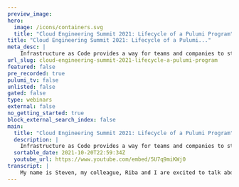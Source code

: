 ```yaml
---
preview_image:
hero:
  image: /icons/containers.svg
  title: "Cloud Engineering Summit 2021: Lifecycle of a Pulumi Program"
title: "Cloud Engineering Summit 2021: Lifecycle of a Pulumi..."
meta_desc: |
    Infrastructure as Code provides a way for teams and companies to standardize the way they manage and secure applications. In this talk, Fariba Khan...
url_slug: cloud-engineering-summit-2021-lifecycle-a-pulumi-program
featured: false
pre_recorded: true
pulumi_tv: false
unlisted: false
gated: false
type: webinars
external: false
no_getting_started: true
block_external_search_index: false
main:
  title: "Cloud Engineering Summit 2021: Lifecycle of a Pulumi Program"
  description: |
    Infrastructure as Code provides a way for teams and companies to standardize the way they manage and secure applications. In this talk, Fariba Khan and Stephen Van Gordon will share how they leverage a custom state backend with SSO, RBAC, and programmatically configurable pipelines powered by CICD tooling and the Pulumi Automation API to drive IaC at Apple.  This framework of tools enables teams to provision secure-by-default Compute, Storage, Identity, Ingress, and other components available in multiple languages in very little time and without any manual interventions. This experience is complemented by operations-friendly workflows previewing infrastructure changes between deployments, as well as cost and policy violations directly in Github comments. This results in reduced cognitive overhead when making changes to a deployment. Finally, by providing the state store for IaC stacks our team gains insight into usage patterns, security issues, and compliance via rich data and analytics.  Talk by: Fariba Khan and Stephen Van Gordon
  sortable_date: 2021-10-20T22:59:34Z
  youtube_url: https://www.youtube.com/embed/5U7q9miKWj0
transcript: |
    My name is Steven, my colleague, Riba and I are excited to talk about the work our team at Apple has been doing using Pulumi. Here's what we're going to talk about today. First, we will share a little about our team with Apple cloud services. Then we will discuss some of the challenges to maintaining engineer velocity when working in the cloud. Next, we will talk about some of the foundations that we provide to help teams be productive on their cloud engineering journey. Then to make things concrete, we will look at a case study of a few plumy programs that bring up a service managed by a small team that service also happens to be our state back end. Finally, we will share a few recommendations based on our experiences free. And I are members of the hybrid cloud engineering team. A part of Apple cloud services. Apple cloud services builds managed services, first party cloud resources, build automation tools and developer experience products for Apple engineers. Basically, we focus on taking the complexity out of the cloud. We use infrastructure as code principles to increase engineering velocity and help Apple engineers follow security and cloud engineering best practices. Next, we'll talk about some of the challenges to maintaining engineer velocity while working in the cloud. Based on our experience, we saw that teams were encountering similar sets of challenges on their cloud engineering journeys. When resources are fragmented across many different cloud providers and types of resources, the number of tools and interfaces that engineers must learn increases, exponentially velocity is increased with repeatable processes without any one offs or bespoke infrastructure which fragmentation doesn't allow. We want to treat our stacks and resources as interchangeable. We strive for ephemeral stacks and environments. We want to be able to bring up and tear down stacks and environments without side effects, security is hard and infrastructure is hard and putting the two things together is harder. There's a lot that people need to do to make infrastructures care, but they also need to know how to make their infrastructures care. This becomes harder with fragmentation. When engineers are working across different interfaces, as the number of stacks increases and as the relationships between them becomes more complex, we need tools to manage these relationships with searches on reputability. We want engineers to be able to drive updates from the ID. It also touches on fragmentation. We don't want engineers to have to cobble together a disparate set of scripts and L for making critical production changes. And when engineers are making that critical production change, they want to be confident that their change is not going to have any side effects or break something unexpectedly, we don't want teams to be in a situation where there's a risk that a small one line config change could bring down a production cluster. Best practices are not always documented and they are rarely trivial to implement. It's difficult enough to learn a single cloud ecosystem as we work across multiple cloud providers. The problem only becomes more pronounced. Our team wants to enable engineers to run their infrastructure without having to be an expert in everything. Now, let's look at an example of some of these challenges in practice. Think of a typical scenario for a service having to rotate its enterprise DNS load balancer certificate. This is critical to keep the service not only secure but live. If the certificate is short lived, frequent rotation becomes a maintenance burden. If the certificate is long lived, it is easier to forget when it has to be rotated. If the certificate is mis configured or expired, the service will go down. So for personal experience, this is something that can keep you keep you up at night certificate. Rotation should be simple, but it can easily involve a number of complex steps. An engineer might need to go to a dashboard, create another certificate and then make sure the new certificate has the correct properties to match what's running in production. For example, San D and then the engineer must upload the certificate as a co any secret and wait for redeployment throughout this process. If a mistake has been made, even a simple typo, it brings the service down with the tools and automation. We have set up using Pulumi the program and the pipeline automates this to be risk and toil free frigo will talk about this workflow in more detail later on. But first, let's go to the foundations of our ecosystem. These are what we consider the foundations for maintaining engineer velocity. Our team has built higher order components for common patterns. We have brought first party cloud resources under plumbing management and we also provide templates of common resource patterns. As a starting point for Apple engineers, we publish policy packs that reduce the cognitive load of following best practices and helps teams follow security guidelines. Now, while our published SCKS and policy packs solve some of the problems within a stack like reputability, we need tools to help bring together different stacks. The plumy automation API has turned out to be a powerful tool for a team to orchestrate engineer workflows both for program development and for CCD environments and production pipelines. As teams grow their portfolio of resources and services. We've found it is important to think deeply about how to design and architecture programs and stats. Let's take a closer look at these foundations. Starting with the SDK. Our SDK contains security reviewed and production ready cloud resources. Examples include security compliant multi region object storage buckets or clusters, the components, our team has built, have safe insane defaults. Engineers don't need to learn the implementation details or become experts in a given cloud environment to follow those practices. These components also work together and can be reused and composed to create new components. Our multi region bucket, for example, is built from our team's bucket and bucket replication components. These components are also used as building blocks by other teams. For example, the Kriti cluster is used by other teams to build their own clusters tailored to their specific use cases. Another thing we've done with our SDK is bring first party cloud resources under management by custom plumy resource providers within Apple. There is existing work on using terraform providers to manage first party cloud resources. Our team brought those resources into the Pulumi ecosystem and we've also written new providers when needed. There's much existing tooling around integrating terraform providers into plumy and we've used that to build upon. We use TF bridge to generate the language SDKS and we use the existing plume tools to generate documentation. Some of the resources that teams are now able to manage using pluming include global server load balancers and enterprise certificates. This allows Apple engineers to use our SDKS to manage both their first party and third party cloud resources using plumbing. There's a single interface for managing these resources. Engineers now have a repeatable and safe process for updates. Teams are able to manage more resources and we are able to support more teams. We provide a set of starting examples for Apple engineers which we've made available to teams through the Pulumi new command engineers can quickly get up and running on Pulumi or quickly get a piece of infrastructure up and running. For example, we provide a template with an Apple Cooper Dennis cluster that is available both in Python and typescript. You can go from zero to a real life case cluster in 30 minutes, which I think is pretty cool. We also provide multi stack examples as reference implementations for orchestration of complex resources. Providing these templates reduces the cognitive burden for learning. A new resource or provider enables us to scale out and support more teams and helps disseminate best practices. The hybrid cloud team has created policy packs that we distribute to Apple engineers. The SDKS are secured by default but they cannot validate runtime usage. The policy packs provide checks and balances for stacks at runtime. One thing we do differently is making policy packs available through internal N PM registries. This provides a central place for internal Apple engineers to share and contribute to policy packs. There's a few examples here. The cost estimate policy provides an estimate of the cost of the cloud resources in a stack. Engineers can see if an update would cause a major shift in resource usage and teams can avoid surprises if something is going to cost more than they thought. There's also the object storage policy which checks that storage buckets followed best practices. And the end config policy which sanity checks an engineer's environment for reputability of updates. These are building blocks. Our team provides for infrastructure provisioning. They can do a lot to help engineers with the management of the resources in their stacks. But the truth is in the real world, if we work with projects that are more than just individual pieces of infrastructure or even just individual stacks, teams need to orchestrate these stacks, they need to have deployment strategies and they need to have testing strategies to talk more about the tool that we use to help manage these challenges. Free is going to take a look at a complex service that we've brought up. Thank you, Stephen and hello everyone. I'm Fariba. I'll share our teams uh how we share program stack and pipeline design principles and walk through our usage of the tool built with Pulumi automation API through this service. This is our state and policy managed backend architecture. We deploy hybrid cloud service with the cloud SDKS. We have built in-house using components from the SDK and deploying on first party and third party cloud across two regions. We run in an active standby configuration. Our goal is to automate everything so that we are able to bring up an ephemeral environment for testing at any time. That meant we couldn't have one offs in our programs or stag design and we had to have repeatability across regions and deployment environments. We had to develop our testing and promotion strategy, consider safe database chema migrations and manage communities and data store life cycles. Based on this experience, our team developed a set of recommendations for program stack and pipeline design and built a tool for Apple engineers with Pulumi automation API to make this a lean continuous deployment process. Let's go through these recommendations and see how we apply those to our service. Our tech team came up with few strategies that added to develop our productivity related to designing Pulumi programs. The first recommendation is group things with a similar life cycle together. If the service architecture has both resources that are frequently updated and that are rarely updated, they should be grouped into programs accordingly. This reduces the blast radius. If an update goes in an unexpected way. For example, our team recommends that Kris clusters with infrequent updates and Kris deployments with frequent updates reside in separate programs otherwise they'll create toil and risk as the stack is regularly updated for deployments. When we group resources with similar sta cycle, we know that an update could only have affected a certain subset of the infrastructure which makes it easier to reason about things, grouping resources with similar life cycle results in more meaningful depths. Core changes are targeted to a specific part of the infrastructure with a quieter depth and fewer resources in it. It makes it easier to understand what the changes actually are. This also provides more confidence when doing an update. Engineers don't have to scan each dish to make sure that they are only making the changes they intend to and related to this use stack references, the stack outputs and references should build an explicit contract between stacks. For example, a cube fake referenced in a deployment program is an output of a commodities cluster program. Let's see how we applied this to Harbi cloud service programs. The first program provisions are global load balancer object store and certificates. So it's very rarely updated. The outputs of this program are referenced in many other programs. The structured data store has an active passive configuration. So we decided to put it in its own program, accumulative cluster has a slightly different life cycle. We rotate the images pretty aggressively for security reasons. The regional load balancer is its own program. This imports the regional endpoint domain names, the monitoring parts for vector part cori cluster in a program and they depend on the program. And finally, the service which is updated the most frequently and depends on many of these components is its own program. We also have a process for making safe schema changes to the data store. As part of this service program, we recommend to make CMA changes along with your deployments. So in this case, you wouldn't want to have a separate pipeline for this. Our team also has recommendations on how to create stacks from these programs we mentioned earlier, we recommend stack references to pass information between stacks including the environment name in the stack name can provide a way to parameterize stack references. For example, a config variable can be used for environment and it can have values DEV test prod. Now to reference the DEV data store, the stack reference can be to the stack DEV dash data store for resources that are regions specific. We recommend to also encode the region for our service. We also encode if it's a Canary or a primary deployment for hybrid service. The GS LP and the data store have their own stacks. The regional load balancers, the Karri clusters have separate stacks for each region and the service has even more stacks with cannery and primary in each region. Once teams have their programs and stacks, they actually have to think about how to orchestrate them in continuous deployment pipelines. We keep a linear relationship between stacks and deployment pipelines stack may have downstream dependent pipelines. If so, triggering a stack update will trigger updates in all of its downstream pipelines. Trying to determine which pipeline need to be triggered can be a challenge. The trick here is we do not try to determine whether an update is necessary in a downstream pipeline. If a pipeline is downstream from an updated stack, we'll always run an update in that stack. If there is no changes, it's a no up. This simplifies the orchestration logic. For example, if the load balancer certificate is updated in a stack, the stack will trigger the downstream regional load balancer stack. But the load balancer in point does not change. Uh So the downstream stack update will be a no up for hybrid curve service. We have three production environments. So the set of stacks are repeated in each of them. We have a pipeline for each stack for each of these environments. That means we have 40 stacks for one service and same number of build pipelines. There's a lot of stack to configure in a built environment. Our team has a solution for that. Enter Pulumi automation. API our team has built a tool with the Pulumi automation API to help Apple engineers manage the life cycle of their stacks. Apple engineers can point the tool at a source repository with the Pulumi project provided some conflicts and it will run through a planned Pulumi update. For example, in the sample config file here we have few parameters. The refresh stack will make sure that there is no drift in this stack before any upgrade is run. The preview stack option will enable Pulumi preview and corresponding pull request commands for the update. And after update, it will run update again with the expect no changes option to ensure that the code and the stack are stable. The automation API allows us to use code to define things like the exact sequence of Pulumi steps to be run and config and environment variables to set, taking the person out of the loop at run time helps ensure repeatable bills. Using the API. We also post the results of an update back to the PR internally. The team uses the same tool for automation. These tools makes it easier for us to support Apple engineers because they're using the same set of built tools as everyone else. We also use the automation API to drive testing of our SDKS and examples. And a fun little aside because the service we are running is a state back end. The automation API also drives the acceptance test of our own service. Let's look at the developer workflow for updating resources. With this first, the Apple engineer raises a peer to make changes to the program. This is a simple change as seen in the depth rolling the version of the service forward, the PR triggers a pull request belt, the pull request belt is set to initialize a Pulumi preview with the preview. The hybrid car service gets a new state file with the corresponding proposed changes along with policy back reports. The TF and the policy pack reports are posted back to the source code repository as apr comment. Now the team members can review this along with code changes. Not only that the review also gets update that resources for other programs like the global load balancer, the monitoring pods and the K cluster resources have not changed. This builds confidence in fearless deployments. The Pr March pipeline finally triggers the changes reviewed by the team and the resource changes are provisioned in cloud providers. Now, let's see how the hybrid card team takes this all to production environment. Each environment is tied to its own git branch and every change that could eventually end up in production has to always go through the previous environments whenever we want to change something, we create a branch off of the deaf branch. We do our work and open a pull request. The pull request triggers the corresponding de branch pipeline as we saw in the deployment workflow. Let's look at the case through reading search in the global load balancer object store and certificate program. After the death of the stack runs all the pipelines depending on this will be triggered. And you remember there were plenty. The GSLB program is the one that almost every other program is referring to through stack references. But the good thing is each deployment goes through a validation test. Once the test passes, the next pipeline is triggered. If the test fails for some reason, the changes are not propagated anymore. For example, here, if the GSLB stack failed, other pipelines will not be triggered. The incorporation of the validation test to be part of the pipeline has been a big automation gain for us. We recommend this highly the service deployments are also triggered in order if the deaf service in cannery in region one failed validation. The other service pipelines would not get triggered to get these changes to test. We have a promotion pipeline that merges the Deaf branch to the test branch and then the test pipelines can be triggered with validation in both regions in depth. There is confidence to promote this to test and then to correction to get to production. We use another pipeline to March test to prod while this process may take time with preliminary refresh, previews updates long pr B build times it's worth because we are confident through our repeatable develops process to wrap up. Let's summarize some of the learnings we had in infrastructure as code. We suggest making an explicit goal for building ephemeral environments and identify automation opportunities build best practice components according to the needs of your organization, encode environment name and stack name. This is a big value add to recognize what environment and stack is impacting just with the clients group resources with similar life cycle in a stack to reduce blast radius and have meaningful depths. This is a big developer, velocity gain defines stack contracts with outputs and references. Our team highly recommends the Pulumi automation API for C I CD and finally avoid one of items to make your programs and pipelines uniform. For example, we didn't have to have two regions for our DEV environment. But this allowed us to have uniformity in programs and pipelines across DEV and production environment that wraps up our presentation on behalf of our team at Apple Steven. And I thank you for listening in.
---
```

